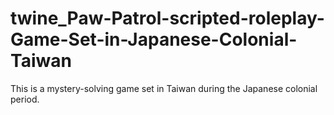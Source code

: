 # twine_Paw-Patrol-scripted-roleplay-Game-Set-in-Japanese-Colonial-Taiwan
This is a mystery-solving game set in Taiwan during the Japanese colonial period.
